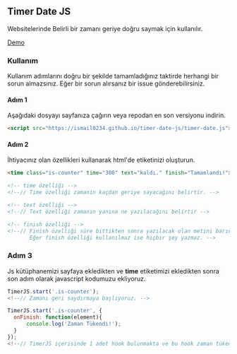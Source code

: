 ## Timer Date JS

Websitelerinde Belirli bir zamanı geriye doğru saymak için kullanılır.

[Demo](https://ismail0234.github.io/timer-date-js/)

### Kullanım

Kullanım adımlarını doğru bir şekilde tamamladığınız taktirde herhangi bir sorun almazsınız. Eğer bir sorun alırsanız bir issue gönderebilirsiniz.

#### Adım 1

Aşağıdaki dosyayı sayfanıza çağırın veya repodan en son versiyonu indirin.

```html
<script src="https://ismail0234.github.io/timer-date-js/timer-date.js"></script>
```

#### Adım 2

İhtiyacınız olan özellikleri kullanarak html'de etiketinizi oluşturun.

```html
<time class="is-counter" time="300" text="kaldı." finish="Tamamlandı!"></time>

<!-- time özelliği -->
<!--// Time özelliği zamanın kaçdan geriye sayacağını belirtir. -->

<!-- text özelliği -->
<!--// Text özelliği zamanın yanına ne yazılacağını belirtir -->

<!-- finish özelliği -->
<!--// Finish özelliği süre bittikten sonra yazılacak olan metini barındırır. 
       Eğer finish özelliği kullanılmaz ise hiçbir şey yazmaz. -->
```

### Adım 3

Js kütüphanemizi sayfaya ekledikten ve **time** etiketimizi ekledikten sonra son adım olarak javascript kodumuzu ekliyoruz.

```js
TimerJS.start('.is-counter');
<!--// Zamanı geri saydırmaya başlıyoruz. -->

TimerJS.start('.is-counter', {
  onFinish: function(element){
      console.log('Zaman Tükendi!');  
  }
});
<!--// TimerJS içerisinde 1 adet hook bulunmakta ve bu hook zaman tükendiğinde çalışmaktadır. -->

```
